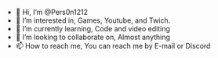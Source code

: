- 👋 Hi, I’m @Pers0n1212
- 👀 I’m interested in, Games, Youtube, and Twich.
- 🌱 I’m currently learning, Code and video editing
- 💞️ I’m looking to collaborate on, Almost anything
- 📫 How to reach me, You can reach me by E-mail or Discord

<!---
Pers0n1212/Pers0n1212 is a ✨ special ✨ repository because its `README.md` (this file) appears on your GitHub profile.
You can click the Preview link to take a look at your changes.
--->
